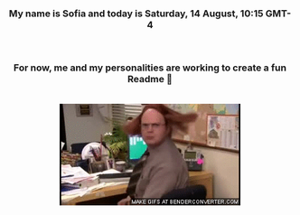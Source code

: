 


<div align="center">
<h3 >My name is Sofia and today is Saturday, 14 August, 10:15 GMT-4</h3><br>
<h3 >For now, me and my personalities are working to create a fun Readme 👋
</h3><br>
<img src='img/dwight.gif' alt='working...'/>
</div>
